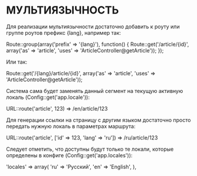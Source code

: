 
МУЛЬТИЯЗЫЧНОСТЬ
=======================================

Для реализации мультиязычности достаточно добавить к роуту или группе роутов префикс {lang}, например так:

Route::group(array('prefix' => '{lang}'), function() {
    Route::get('/article/{id}', array('as' => 'article', 'uses' => 'ArticleController@getArticle'));
});

Или так:

Route::get('/{lang}/article/{id}', array('as' => 'article', 'uses' => 'ArticleController@getArticle'));

Система сама будет заменять данный сегмент на текущую активную локаль (Config::get('app.locale')):

URL::route('article', 123) => /en/article/123

Для генерации ссылки на страницу с другим языком достаточно просто передать нужную локаль в параметрах маршрута:

URL::route('article', ['id' => 123, 'lang' => 'ru']) => /ru/article/123

Следует отметить, что доступны будут только те локали, которые определены в конфиге (Config::get('app.locales')):

'locales' => array(
    'ru' => 'Русский',
    'en' => 'English',
),
